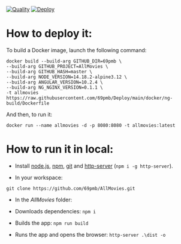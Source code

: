 [![Quality](https://github.com/690pmb/AllMovies/actions/workflows/quality.yml/badge.svg)](https://github.com/690pmb/AllMovies/actions/workflows/quality.yml)
[![Deploy](https://github.com/690pmb/AllMovies/actions/workflows/deploy.yml/badge.svg)](https://github.com/690pmb/AllMovies/actions/workflows/deploy.yml)

# How to deploy it:

To build a Docker image, launch the following command:

```
docker build --build-arg GITHUB_DIR=69pmb \
--build-arg GITHUB_PROJECT=AllMovies \
--build-arg GITHUB_HASH=master \
--build-arg NODE_VERSION=14.18.2-alpine3.12 \
--build-arg ANGULAR_VERSION=10.2.4 \
--build-arg NG_NGINX_VERSION=0.1.1 \
-t allmovies https://raw.githubusercontent.com/69pmb/Deploy/main/docker/ng-build/Dockerfile
```

And then, to run it:

```
docker run --name allmovies -d -p 8080:8080 -t allmovies:latest
```

# How to run it in local:

- Install [node.js](https://www.npmjs.com/get-npm), [npm](https://www.npmjs.com/get-npm), [git](https://git-scm.com/downloads) and [http-server](https://github.com/indexzero/http-server) (`npm i -g http-server`).

- In your workspace:

`git clone https://github.com/69pmb/AllMovies.git`

- In the _AllMovies_ folder:

- Downloads dependencies: `npm i`
- Builds the app: `npm run build`
- Runs the app and opens the browser: `http-server .\dist -o`
